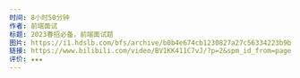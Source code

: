 ```yaml
---
时间: 8小时50分钟
作者: 前端面试
标题: 2023春招必备，前端面试题
图片: https://i1.hdslb.com/bfs/archive/b0b4e674cb1230827a27c56334223b9b6773581a.jpg@518w_290h_1c_!web-video-share-cover.webp
链接: https://www.bilibili.com/video/BV1KK411C7vJ/?p=2&spm_id_from=pageDriver&vd_source=e815fa5e2c428a98163e9d19be40ec58
评价: ★★★
---
```

